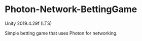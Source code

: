 # Photon-Network-BettingGame

Unity 2019.4.29f (LTS)

Simple betting game that uses Photon for networking.
